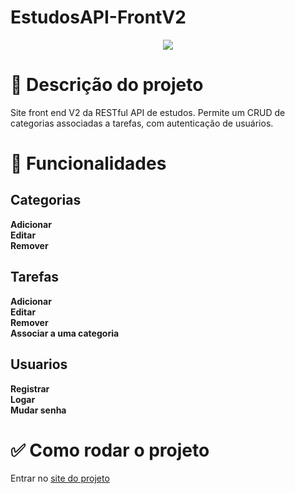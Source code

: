 # EstudosAPI-FrontV2

<p align="center">
  <img src="https://github.com/user-attachments/assets/ff8d82ab-7438-4a51-b1d8-1bf1b9f2fc53">
</p>

# 📝 Descrição do projeto

Site front end V2 da RESTful API de estudos.
Permite um CRUD de categorias associadas a tarefas, com autenticação de usuários.

# 🚀 Funcionalidades

## Categorias

**Adicionar** <br/>
**Editar** <br/>
**Remover** 

## Tarefas

**Adicionar** <br/>
**Editar** <br/>
**Remover** <br/>
**Associar a uma categoria**

## Usuarios

**Registrar** <br/>
**Logar** <br/>
**Mudar senha**

# ✅ Como rodar o projeto

Entrar no [site do projeto]()
